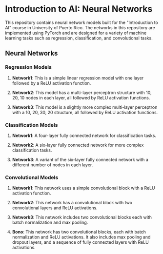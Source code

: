 # Introduction to AI: Neural Networks 

This repository contains neural network models built for the "Introduction to AI" course in University of Puerto Rico. The networks in this repository are implemented using PyTorch and are designed for a variety of machine learning tasks such as regression, classification, and convolutional tasks.

## Neural Networks

### Regression Models 

1. **Network1**: This is a simple linear regression model with one layer followed by a ReLU activation function.

2. **Network2**: This model has a multi-layer perceptron structure with 10, 20, 10 nodes in each layer, all followed by ReLU activation functions.

3. **Network3**: This model is a slightly more complex multi-layer perceptron with a 10, 20, 30, 20 structure, all followed by ReLU activation functions.

### Classification Models

1. **Network1**: A four-layer fully connected network for classification tasks. 

2. **Network2**: A six-layer fully connected network for more complex classification tasks.

3. **Network3**: A variant of the six-layer fully connected network with a different number of nodes in each layer.

### Convolutional Models 

1. **Network1**: This network uses a simple convolutional block with a ReLU activation function.

2. **Network2**: This network has a convolutional block with two convolutional layers and ReLU activations.

3. **Network3**: This network includes two convolutional blocks each with batch normalization and max pooling.

4. **Bono**: This network has two convolutional blocks, each with batch normalization and ReLU activations. It also includes max pooling and dropout layers, and a sequence of fully connected layers with ReLU activations.
